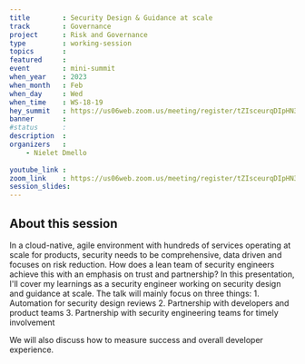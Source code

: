 ```yaml
---
title        : Security Design & Guidance at scale
track        : Governance
project      : Risk and Governance
type         : working-session
topics       : 
featured     :
event        : mini-summit
when_year    : 2023
when_month   : Feb
when_day     : Wed
when_time    : WS-18-19
hey_summit   : https://us06web.zoom.us/meeting/register/tZIsceurqDIpHN3a1MbKkkAPCsy_wS98dYP3
banner       : 
#status      : 
description  :
organizers   :
    - Nielet Dmello
       
youtube_link : 
zoom_link    : https://us06web.zoom.us/meeting/register/tZIsceurqDIpHN3a1MbKkkAPCsy_wS98dYP3
session_slides:
---
```




## About this session
In a cloud-native, agile environment with hundreds of services operating at scale for products, security needs to be comprehensive, data driven and focuses on risk reduction. How does a lean team of security engineers achieve this with an emphasis on trust and partnership? In this presentation, I'll cover my learnings as a security engineer working on security design and guidance at scale. The talk will mainly focus on three things: 1. Automation for security design reviews 2. Partnership with developers and product teams 3. Partnership with security engineering teams for timely involvement

We will also discuss how to measure success and overall developer experience.
